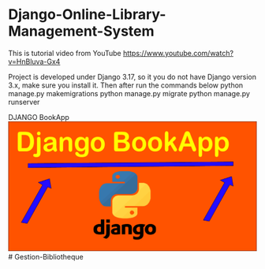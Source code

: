 # Django-Online-Library-Management-System
This is tutorial video from YouTube https://www.youtube.com/watch?v=HnBluva-Gx4


Project is developed under Django 3.17, so it you do not have Django version 3.x, make sure you install it. Then after run the commands below
python manage.py makemigrations
python manage.py migrate
python manage.py runserver



DJANGO BookApp
![alt text](https://github.com/MoTechStore/Django-Online-Library-Management-System/blob/main/thumb.png)
#   G e s t i o n - B i b l i o t h e q u e 
 
 